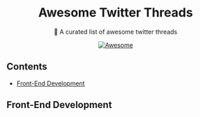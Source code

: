 <div align="center">
  <h1>Awesome Twitter Threads</h1>
  <p>
		🧵 A curated list of awesome twitter threads
	</p>
	<a href="https://awesome.re">
		<img src="https://awesome.re/badge-flat2.svg" alt="Awesome">
	</a>
	<br>
</div>

## Contents

- [Front-End Development](#front-end-development)

## Front-End Development

